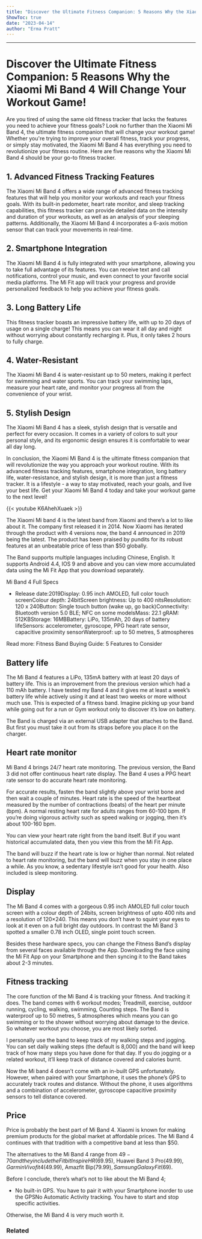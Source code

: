 ```yaml
---
title: "Discover the Ultimate Fitness Companion: 5 Reasons Why the Xiaomi Mi Band 4 Will Change Your Workout Game!"
ShowToc: true 
date: "2023-04-14"
author: "Erma Pratt"
---
```

*****
# Discover the Ultimate Fitness Companion: 5 Reasons Why the Xiaomi Mi Band 4 Will Change Your Workout Game!

Are you tired of using the same old fitness tracker that lacks the features you need to achieve your fitness goals? Look no further than the Xiaomi Mi Band 4, the ultimate fitness companion that will change your workout game! Whether you're trying to improve your overall fitness, track your progress, or simply stay motivated, the Xiaomi Mi Band 4 has everything you need to revolutionize your fitness routine. Here are five reasons why the Xiaomi Mi Band 4 should be your go-to fitness tracker.

## 1. Advanced Fitness Tracking Features

The Xiaomi Mi Band 4 offers a wide range of advanced fitness tracking features that will help you monitor your workouts and reach your fitness goals. With its built-in pedometer, heart rate monitor, and sleep tracking capabilities, this fitness tracker can provide detailed data on the intensity and duration of your workouts, as well as an analysis of your sleeping patterns. Additionally, the Xiaomi Mi Band 4 incorporates a 6-axis motion sensor that can track your movements in real-time.

## 2. Smartphone Integration

The Xiaomi Mi Band 4 is fully integrated with your smartphone, allowing you to take full advantage of its features. You can receive text and call notifications, control your music, and even connect to your favorite social media platforms. The Mi Fit app will track your progress and provide personalized feedback to help you achieve your fitness goals.

## 3. Long Battery Life

This fitness tracker boasts an impressive battery life, with up to 20 days of usage on a single charge! This means you can wear it all day and night without worrying about constantly recharging it. Plus, it only takes 2 hours to fully charge.

## 4. Water-Resistant

The Xiaomi Mi Band 4 is water-resistant up to 50 meters, making it perfect for swimming and water sports. You can track your swimming laps, measure your heart rate, and monitor your progress all from the convenience of your wrist.

## 5. Stylish Design

The Xiaomi Mi Band 4 has a sleek, stylish design that is versatile and perfect for every occasion. It comes in a variety of colors to suit your personal style, and its ergonomic design ensures it is comfortable to wear all day long.

In conclusion, the Xiaomi Mi Band 4 is the ultimate fitness companion that will revolutionize the way you approach your workout routine. With its advanced fitness tracking features, smartphone integration, long battery life, water-resistance, and stylish design, it is more than just a fitness tracker. It is a lifestyle - a way to stay motivated, reach your goals, and live your best life. Get your Xiaomi Mi Band 4 today and take your workout game to the next level!

{{< youtube K6AhehXuaek >}} 



The Xiaomi Mi band 4 is the latest band from Xiaomi and there’s a lot to like about it. The company first released it in 2014. Now Xiaomi has iterated through the product with 4 versions now, the band 4 announced in 2019 being the latest. The product has been praised by pundits for its robust features at an unbeatable price of less than $50 globally. 
 
The Band supports multiple languages including Chinese, English. It supports Android 4.4, IOS 9 and above and you can view more accumulated data using the Mi Fit App that you download separately. 
 
Mi Band 4 Full Specs
 
- Release date:2019Display: 0.95 inch AMOLED, full color touch screenColour depth: 24bitScreen brightness: Up to 400 nitsResolution: 120 x 240Button: Single touch button (wake up, go back)Connectivity: Bluetooth version 5.0 BLE; NFC on some modelsMass: 22.1 gRAM: 512KBStorage: 16MBBattery: LiPo, 135mAh, 20 days of battery lifeSensors: accelerometer, gyroscope, PPG heart rate sensor, capacitive proximity sensorWaterproof: up to 50 metres, 5 atmospheres

 
Read more: Fitness Band Buying Guide: 5 Features to Consider
 
## Battery life
 
The Mi Band 4 features a  LiPo, 135mA battery with at least 20 days of battery life. This is an improvement from the previous version which had a 110 mAh battery. I have tested my Band 4 and it gives me at least a week’s battery life while actively using it and at least two weeks or more without much use. This is expected of a fitness band. Imagine picking up your band while going out for a run or Gym workout only to discover it’s low on battery.  
 
The Band is charged via an external USB adapter that attaches to the Band. But first you must take it out from its straps before you place it on the charger. 
 
## Heart rate monitor
 
Mi Band 4 brings 24/7 heart rate monitoring. The previous version, the Band 3 did not offer continuous heart rate display. The Band 4 uses a  PPG heart rate sensor to do accurate heart rate monitoring. 
 
For accurate results, fasten the band slightly above your wrist bone and then wait a couple of minutes. Heart rate is the speed of the heartbeat measured by the number of contractions (beats) of the heart per minute (bpm). A normal resting heart rate for adults ranges from 60-100 bpm. If you’re doing vigorous activity such as speed walking or jogging, then it’s about 100-160 bpm. 
 
You can view your heart rate right from the band itself. But if you want historical accumulated data, then you view this from the Mi Fit App. 
 
The band will buzz if the heart rate is low or higher than normal. Not related to heart rate monitoring, but the band will buzz when you stay in one place a while. As you know, a sedentary lifestyle isn’t good for your health. Also included is sleep monitoring. 
 
## Display
 
The Mi Band 4 comes with a gorgeous 0.95 inch AMOLED full color touch screen with a colour depth of 24bits, screen brightness of upto 400 nits and a resolution of 120×240. This means you don’t have to squint your eyes to look at it even on a full bright day outdoors. In contrast the Mi Band 3 spotted a smaller 0.78 inch OLED, single point touch screen. 
 
Besides these hardware specs, you can change the Fitness Band’s display from several faces available through the App. Downloading the face using the Mi Fit App on your Smartphone and then syncing it to the Band takes about 2-3 minutes. 
 
## Fitness tracking
 
The core function of the Mi Band 4 is tracking your fitness. And tracking it does. The band comes with 6 workout modes; Treadmill, exercise, outdoor running, cycling, walking, swimming, Counting steps. The Band is waterproof up to 50 metres, 5 atmospheres which means you can go swimming or to the shower without worrying about damage to the device. So whatever workout you choose, you are most likely sorted. 
 
I personally use the band to keep track of my walking steps and jogging. You can set daily walking steps (the default is 8,000) and the band will keep track of how many steps you have done for that day. If you do jogging or a related workout, it’ll keep track of distance covered and calories burnt. 
 
Now the Mi band 4 doesn’t come with an in-built GPS unfortunately. However, when paired with your Smartphone, it uses the phone’s GPS to accurately track routes and distance. Without the phone, it uses algorithms and a combination of accelerometer, gyroscope capacitive proximity sensors to tell distance covered. 
 
## Price 
 
Price is probably the best part of Mi Band 4. Xiaomi is known for making premium products for the global market at affordable prices. The Mi Band 4 continues with that tradition with a competitive band at less than $50. 
 
The alternatives to the Mi Band 4 range from $49-70 and they include the Fitbit Inspire HR ($69.95), Huawei Band 3 Pro($49.99), Garmin Vivofit 4($49.99), Amazfit Bip($79.99), Samsung Galaxy Fit($69). 
 
Before I conclude, there’s what’s not to like about the Mi Band 4; 
 
- No built-in GPS. You have to pair it with your Smartphone inorder to use the GPSNo Automatic Activity tracking. You have to start and stop specific activities.

 
Otherwise, the Mi Band 4 is very much worth it. 
 
### Related



